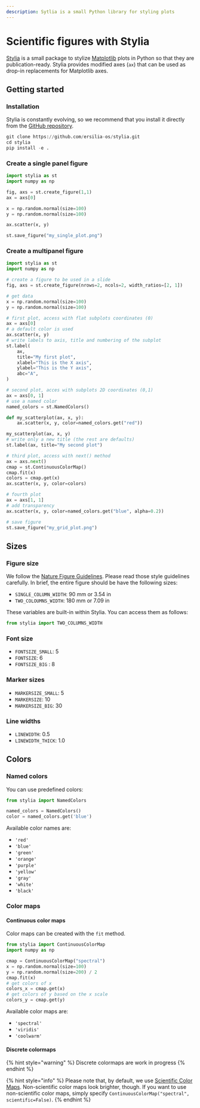 ```yaml
---
description: Sytlia is a small Python library for styling plots
---
```


# Scientific figures with Stylia

[Stylia](https://github.com/ersilia-os/stylia) is a small package to stylize [Matplotlib](https://matplotlib.org/) plots in Python so that they are publication-ready. Stylia provides modified axes (`ax`) that can be used as drop-in replacements for Matplotlib axes.

## Getting started

### Installation

Stylia is constantly evolving, so we recommend that you install it directly from the [GitHub repository](https://github.com/ersilia-os/stylia).

```python
git clone https://github.com/ersilia-os/stylia.git
cd stylia
pip install -e . 
```

### Create a single panel figure

```python
import stylia as st
import numpy as np

fig, axs = st.create_figure(1,1)
ax = axs[0]

x = np.random.normal(size=100)
y = np.random.normal(size=100)

ax.scatter(x, y)

st.save_figure("my_single_plot.png")
```

### Create a multipanel figure

```python
import stylia as st
import numpy as np

# create a figure to be used in a slide
fig, axs = st.create_figure(nrows=2, ncols=2, width_ratios=[2, 1])

# get data
x = np.random.normal(size=100)
y = np.random.normal(size=100)

# first plot, access with flat subplots coordinates (0)
ax = axs[0]
# a default color is used
ax.scatter(x, y)
# write labels to axis, title and numbering of the subplot
st.label(
    ax,
    title="My first plot",
    xlabel="This is the X axis",
    ylabel="This is the Y axis",
    abc="A",
)

# second plot, acces with subplots 2D coordinates (0,1)
ax = axs[0, 1]
# use a named color
named_colors = st.NamedColors()

def my_scatterplot(ax, x, y):
    ax.scatter(x, y, color=named_colors.get("red"))

my_scatterplot(ax, x, y)
# write only a new title (the rest are defaults)
st.label(ax, title="My second plot")

# third plot, access with next() method
ax = axs.next()
cmap = st.ContinuousColorMap()
cmap.fit(x)
colors = cmap.get(x)
ax.scatter(x, y, color=colors)

# fourth plot
ax = axs[1, 1]
# add transparency
ax.scatter(x, y, color=named_colors.get("blue", alpha=0.2))

# save figure
st.save_figure("my_grid_plot.png")
```

## Sizes

### Figure size

We follow the [Nature Figure Guidelines](https://www.nature.com/nature/for-authors/formatting-guide). Please read those style guidelines carefully. In brief, the entire figure should be have the following sizes:

* `SINGLE_COLUMN_WIDTH`: 90 mm or 3.54 in
* `TWO_COLOUMNS_WIDTH`: 180 mm or 7.09 in

These variables are built-in within Stylia. You can access them as follows:

```python
from stylia import TWO_COLUMNS_WIDTH
```

### Font size

* `FONTSIZE_SMALL`: 5
* `FONTSIZE`: 6
* `FONTSIZE_BIG` : 8

### Marker sizes

* `MARKERSIZE_SMALL`: 5
* `MARKERSIZE`: 10
* `MARKERSIZE_BIG`: 30

### Line widths

* `LINEWIDTH`: 0.5
* `LINEWIDTH_THICK`: 1.0

## Colors

### Named colors

You can use predefined colors:

```python
from stylia import NamedColors

named_colors = NamedColors()
color = named_colors.get('blue')
```

Available color names are:

* `'red'`
* `'blue'`
* `'green'`
* `'orange'`
* `'purple'`
* `'yellow'`
* `'gray'`
* `'white'`
* `'black'`

### Color maps

#### Continuous color maps

Color maps can be created with the `fit` method.

```python
from stylia import ContinuousColorMap
import numpy as np

cmap = ContinuousColorMap("spectral")
x = np.random.normal(size=100)
y = np.random.normal(size=200) / 2
cmap.fit(x)
# get colors of x
colors_x = cmap.get(x)
# get colors of y based on the x scale
colors_y = cmap.get(y)
```

Available color maps are:

* `'spectral'`
* `'viridis'`
* `'coolwarm'`

#### Discrete colormaps

{% hint style="warning" %}
Discrete colormaps are work in progress
{% endhint %}

{% hint style="info" %}
Please note that, by default, we use [Scientific Color Maps](https://www.fabiocrameri.ch/colourmaps/). Non-scientific color maps look brighter, though. If you want to use non-scientific color maps, simply specify `ContinuousColorMap("spectral", scientific=False)`.
{% endhint %}
